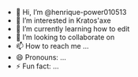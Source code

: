 - 👋 Hi, I’m @henrique-power010513
- 👀 I’m interested in Kratos'axe 
- 🌱 I’m currently learning how to edit
- 💞️ I’m looking to collaborate on 
- 📫 How to reach me ...
- 😄 Pronouns: ...
- ⚡ Fun fact: ...

<!---
henrique-power010513/henrique-power010513 is a ✨ special ✨ repository because its `README.md` (this file) appears on your GitHub profile.
You can click the Preview link to take a look at your changes.
--->
